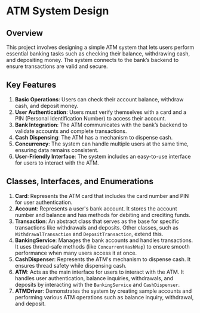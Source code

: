 # ATM System Design

## Overview
This project involves designing a simple ATM system that lets users perform essential banking tasks such as checking their balance, withdrawing cash, and depositing money. The system connects to the bank’s backend to ensure transactions are valid and secure.

## Key Features
1. **Basic Operations**: Users can check their account balance, withdraw cash, and deposit money.
2. **User Authentication**: Users must verify themselves with a card and a PIN (Personal Identification Number) to access their account.
3. **Bank Integration**: The ATM communicates with the bank’s backend to validate accounts and complete transactions.
4. **Cash Dispensing**: The ATM has a mechanism to dispense cash.
5. **Concurrency**: The system can handle multiple users at the same time, ensuring data remains consistent.
6. **User-Friendly Interface**: The system includes an easy-to-use interface for users to interact with the ATM.


## Classes, Interfaces, and Enumerations

1. **Card**: Represents the ATM card that includes the card number and PIN for user authentication.
2. **Account**: Represents a user's bank account. It stores the account number and balance and has methods for debiting and crediting funds.
3. **Transaction**: An abstract class that serves as the base for specific transactions like withdrawals and deposits. Other classes, such as `WithdrawalTransaction` and `DepositTransaction`, extend this.
4. **BankingService**: Manages the bank accounts and handles transactions. It uses thread-safe methods (like `ConcurrentHashMap`) to ensure smooth performance when many users access it at once.
5. **CashDispenser**: Represents the ATM's mechanism to dispense cash. It ensures thread safety while dispensing cash.
6. **ATM**: Acts as the main interface for users to interact with the ATM. It handles user authentication, balance inquiries, withdrawals, and deposits by interacting with the `BankingService` and `CashDispenser`.
7. **ATMDriver**: Demonstrates the system by creating sample accounts and performing various ATM operations such as balance inquiry, withdrawal, and deposit.

